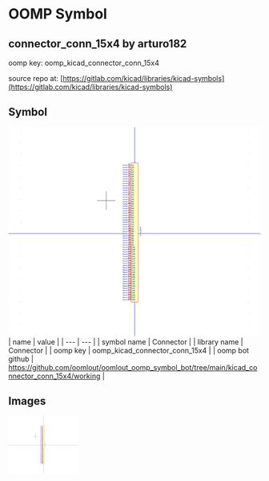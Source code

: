 # OOMP Symbol  
## connector_conn_15x4  by arturo182  
  
oomp key: oomp_kicad_connector_conn_15x4  
  
source repo at: [https://gitlab.com/kicad/libraries/kicad-symbols](https://gitlab.com/kicad/libraries/kicad-symbols)  
## Symbol  
  
[![working.png](working_600.png)](working.png)  
| name | value | 
| --- | --- | 
| symbol name | Connector | 
| library name | Connector | 
| oomp key | oomp_kicad_connector_conn_15x4 | 
| oomp bot github | https://github.com/oomlout/oomlout_oomp_symbol_bot/tree/main/kicad_connector_conn_15x4/working | 
## Images  
  
[![working.png](working_140.png)](working.png)  
